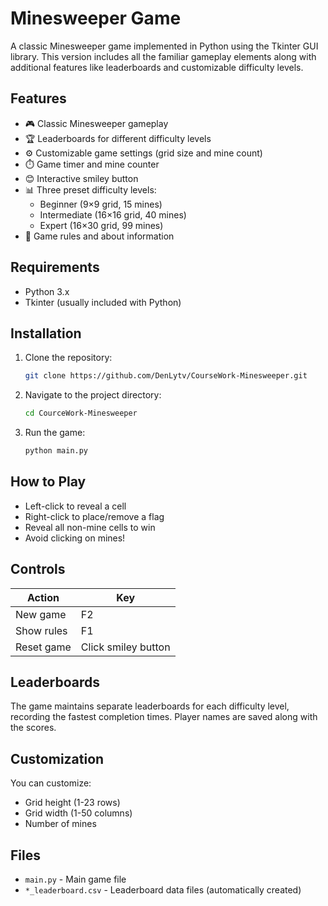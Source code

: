 # Minesweeper Game

A classic Minesweeper game implemented in Python using the Tkinter GUI library. This version includes all the familiar gameplay elements along with additional features like leaderboards and customizable difficulty levels.

## Features

- 🎮 Classic Minesweeper gameplay
- 🏆 Leaderboards for different difficulty levels
- ⚙️ Customizable game settings (grid size and mine count)
- ⏱️ Game timer and mine counter
- 😊 Interactive smiley button
- 📊 Three preset difficulty levels:
  - Beginner (9×9 grid, 15 mines)
  - Intermediate (16×16 grid, 40 mines)
  - Expert (16×30 grid, 99 mines)
- 📝 Game rules and about information

## Requirements

- Python 3.x
- Tkinter (usually included with Python)

## Installation

1. Clone the repository:
   ```bash
   git clone https://github.com/DenLytv/CourseWork-Minesweeper.git
   ```
2. Navigate to the project directory:
   ```bash
   cd CourceWork-Minesweeper
   ```
3. Run the game:
   ```bash
   python main.py
   ```

## How to Play

- Left-click to reveal a cell
- Right-click to place/remove a flag
- Reveal all non-mine cells to win
- Avoid clicking on mines!

## Controls

| Action | Key |
|--------|-----|
| New game | F2 |
| Show rules | F1 |
| Reset game | Click smiley button |

## Leaderboards

The game maintains separate leaderboards for each difficulty level, recording the fastest completion times. Player names are saved along with the scores.

## Customization

You can customize:
- Grid height (1-23 rows)
- Grid width (1-50 columns)
- Number of mines

## Files

- `main.py` - Main game file
- `*_leaderboard.csv` - Leaderboard data files (automatically created)
